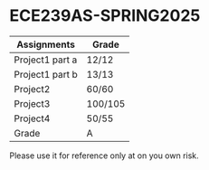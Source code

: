 # ECE239AS-SPRING2025

| Assignments | Grade |
| --- | --- |
| Project1 part a | 12/12 |
| Project1 part b | 13/13 |
| Project2 | 60/60 |
| Project3 | 100/105 |
| Project4 | 50/55 |
| Grade | A |

Please use it for reference only at on you own risk.

